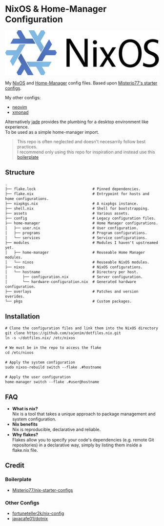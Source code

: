 # NixOS & Home-Manager Configuration

![nixos-logo](assets/nixos-official-logo.png)

My [NixOS](https://nixos.org/) and [Home-Manager](https://github.com/nix-community/home-manager) config files.
Based upon [Misterio77's starter configs](https://github.com/Misterio77/nix-starter-configs).

My other configs:
* [neovim](https://github.com/sajenim/neovim-jsm)
* [xmonad](https://github.com/sajenim/xmonad-jsm)

Alternatively [jade](https://github.com/sajenim/jade) provides the plumbing for a desktop environment like experience.  
To be used as a simple home-manager import.

> This repo is often neglected and doesn't necesarrily follow best practices.  
> I recommend only using this repo for inspiration and instead use this
> [boilerplate](https://github.com/Misterio77/nix-starter-configs/tree/main/standard)

## Structure

    .
    ├── flake.lock                          # Pinned dependencies.
    ├── flake.nix                           # Entrypoint for hosts and home configurations.
    ├── nixpkgs.nix                         # A nixpkgs instance.
    ├── shell.nix                           # Shell for bootstrapping.
    ├── assets                              # Various assets.
    ├── config                              # Legacy configuration files.
    ├── home-manager                        # Home Manager configurations.
    │   ├── user.nix                        # User configuration.
    │   ├── programs                        # Program configurations.
    │   └── services                        # Service configurations.
    ├── modules                             # Modules I haven't upstreamed yet.
    │   ├── home-manager                    # Reuseable Home Manager modules.
    │   └── nixos                           # Reuseable NixOS modules.
    ├── nixos                               # NixOS configurations.
    │   └── hostname                        # Directory per host.
    │       ├── configuration.nix           # Server configuration.
    │       └── hardware-configuration.nix  # Generated hardware configuration.
    ├── overlays                            # Patches and version overides.
    └── pkgs                                # Custom packages.

## Installation

    # Clone the configuration files and link them into the NixOS directory
    git clone https://github.com/sajenim/dotfiles.nix.git
    ln -s ~/dotfiles.nix/ /etc/nixos

    # We must be in the repo to access the flake
    cd /etc/nixos

    # Apply the system configuration
    sudo nixos-rebuild switch --flake .#hostname

    # Apply the user configuration
    home-manager switch --flake .#user@hostname

## FAQ
* **What is nix?**  
Nix is a tool that takes a unique approach to package management and system configuration.
* **Nix benefits**  
Nix is reproducible, declarative and reliable.
* **Why flakes?**  
Flakes allow you to specify your code's dependencies (e.g. remote Git repositories) in a declarative way,
simply by listing them inside a flake.nix file.

## Credit
### Boilerplate
* [Misterio77/nix-starter-configs](https://github.com/Misterio77/nix-starter-configs)
### Other Configs
* [fortuneteller2k/nix-config](https://github.com/fortuneteller2k/nix-config)
* [javacafe01/dotnix](https://github.com/javacafe01/dotnix)
